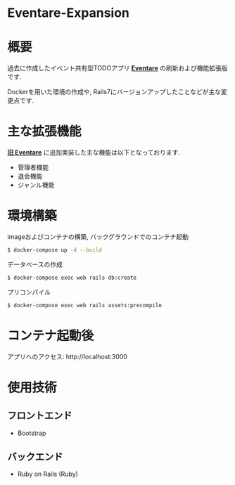 # Eventare-Expansion

# 概要
過去に作成したイベント共有型TODOアプリ **[Eventare](https://github.com/ueno-8-ueno/Eventare "旧 Eventare")** の刷新および機能拡張版です.


Dockerを用いた環境の作成や, Rails7にバージョンアップしたことなどが主な変更点です.

# 主な拡張機能
**[旧 Eventare](https://github.com/ueno-8-ueno/Eventare "旧Eventare")** に追加実装した主な機能は以下となっております.
- 管理者機能
- 退会機能
- ジャンル機能

# 環境構築
imageおよびコンテナの構築, バックグラウンドでのコンテナ起動
```bash
$ docker-compose up -d --build
```

データベースの作成
```bash
$ docker-compose exec web rails db:create
```

プリコンパイル
```bash
$ docker-compose exec web rails assets:precompile
```

# コンテナ起動後
アプリへのアクセス: http://localhost:3000

# 使用技術
## フロントエンド
- Bootstrap

## バックエンド
- Ruby on Rails (Ruby)